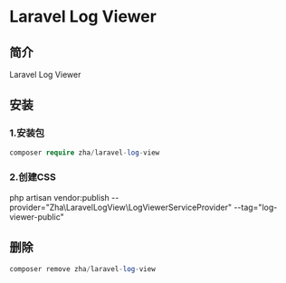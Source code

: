 # Laravel Log Viewer

## 简介

Laravel Log Viewer 



## 安装

### 1.安装包

```php
composer require zha/laravel-log-view
```

### 2.创建CSS
php artisan vendor:publish --provider="Zha\LaravelLogView\LogViewerServiceProvider" --tag="log-viewer-public"


## 删除

```php
composer remove zha/laravel-log-view
```